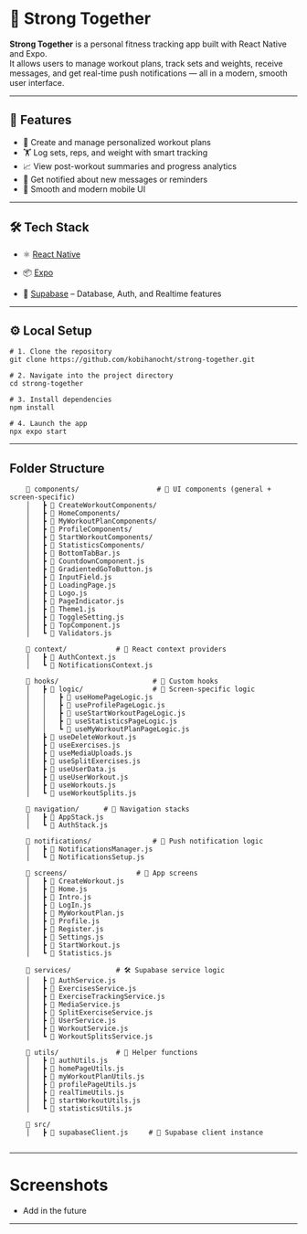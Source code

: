 # 💪 Strong Together

**Strong Together** is a personal fitness tracking app built with React Native and Expo.  
It allows users to manage workout plans, track sets and weights, receive messages, and get real-time push notifications — all in a modern, smooth user interface.

---

## 🚀 Features

- 📅 Create and manage personalized workout plans
- 🏋️ Log sets, reps, and weight with smart tracking
- 📈 View post-workout summaries and progress analytics
- 🔔 Get notified about new messages or reminders
- 🎨 Smooth and modern mobile UI

---

## 🛠️ Tech Stack

- ⚛️ [React Native](https://reactnative.dev/)

- 📦 [Expo](https://expo.dev/)

- 🧱 [Supabase](https://supabase.com/) – Database, Auth, and Realtime features

---

## ⚙️ Local Setup

```
# 1. Clone the repository
git clone https://github.com/kobihanocht/strong-together.git

# 2. Navigate into the project directory
cd strong-together

# 3. Install dependencies
npm install

# 4. Launch the app
npx expo start

```

---

## Folder Structure

```
	📁 components/                   # 🧩 UI components (general + screen-specific)
	│   ┣ 📂 CreateWorkoutComponents/
	│   ┣ 📂 HomeComponents/
	│   ┣ 📂 MyWorkoutPlanComponents/
	│   ┣ 📂 ProfileComponents/
	│   ┣ 📂 StartWorkoutComponents/
	│   ┣ 📂 StatisticsComponents/
	│   ┣ 📄 BottomTabBar.js
	│   ┣ 📄 CountdownComponent.js
	│   ┣ 📄 GradientedGoToButton.js
	│   ┣ 📄 InputField.js
	│   ┣ 📄 LoadingPage.js
	│   ┣ 📄 Logo.js
	│   ┣ 📄 PageIndicator.js
	│   ┣ 📄 Theme1.js
	│   ┣ 📄 ToggleSetting.js
	│   ┣ 📄 TopComponent.js
	│   ┗ 📄 Validators.js

	📁 context/            # 🧠 React context providers
	│   ┣ 📄 AuthContext.js
	│   ┗ 📄 NotificationsContext.js

	📁 hooks/                       # 🧲 Custom hooks
	│   ┣ 📁 logic/                 # 📌 Screen-specific logic
	│   │   ┣ 📄 useHomePageLogic.js
	│   │   ┣ 📄 useProfilePageLogic.js
	│   │   ┣ 📄 useStartWorkoutPageLogic.js
	│   │   ┣ 📄 useStatisticsPageLogic.js
	│   │   ┗ 📄 useMyWorkoutPlanPageLogic.js
	│   ┣ 📄 useDeleteWorkout.js
	│   ┣ 📄 useExercises.js
	│   ┣ 📄 useMediaUploads.js
	│   ┣ 📄 useSplitExercises.js
	│   ┣ 📄 useUserData.js
	│   ┣ 📄 useUserWorkout.js
	│   ┣ 📄 useWorkouts.js
	│   ┗ 📄 useWorkoutSplits.js

	📁 navigation/      # 🧭 Navigation stacks
	│   ┣ 📄 AppStack.js
	│   ┗ 📄 AuthStack.js

	📁 notifications/               # 🔔 Push notification logic
	│   ┣ 📄 NotificationsManager.js
	│   ┗ 📄 NotificationsSetup.js

	📁 screens/                 # 📱 App screens
	│   ┣ 📄 CreateWorkout.js
	│   ┣ 📄 Home.js
	│   ┣ 📄 Intro.js
	│   ┣ 📄 LogIn.js
	│   ┣ 📄 MyWorkoutPlan.js
	│   ┣ 📄 Profile.js
	│   ┣ 📄 Register.js
	│   ┣ 📄 Settings.js
	│   ┣ 📄 StartWorkout.js
	│   ┗ 📄 Statistics.js

	📁 services/           # 🛠️ Supabase service logic
	│   ┣ 📄 AuthService.js
	│   ┣ 📄 ExercisesService.js
	│   ┣ 📄 ExerciseTrackingService.js
	│   ┣ 📄 MediaService.js
	│   ┣ 📄 SplitExerciseService.js
	│   ┣ 📄 UserService.js
	│   ┣ 📄 WorkoutService.js
	│   ┗ 📄 WorkoutSplitsService.js

	📁 utils/              # 🔧 Helper functions
	│   ┣ 📄 authUtils.js
	│   ┣ 📄 homePageUtils.js
	│   ┣ 📄 myWorkoutPlanUtils.js
	│   ┣ 📄 profilePageUtils.js
	│   ┣ 📄 realTimeUtils.js
	│   ┣ 📄 startWorkoutUtils.js
	│   ┗ 📄 statisticsUtils.js

	📁 src/
	│	┣ 📄 supabaseClient.js     # 🔌 Supabase client instance


```

---

# Screenshots

- Add in the future

---
